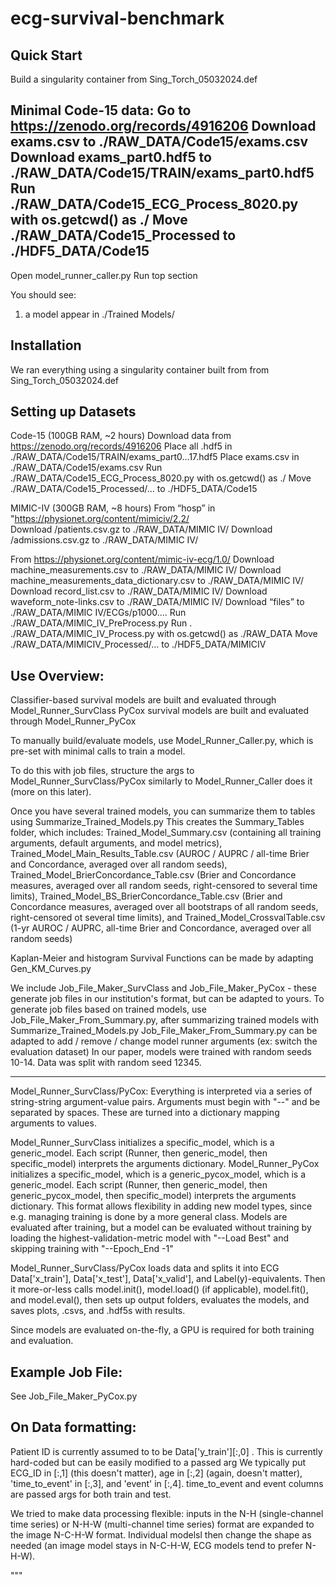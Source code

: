 # ecg-survival-benchmark


## Quick Start
Build a singularity container from Sing_Torch_05032024.def

Minimal Code-15 data:
Go to       https://zenodo.org/records/4916206
Download    exams.csv                                  to ./RAW_DATA/Code15/exams.csv
Download    exams_part0.hdf5                           to ./RAW_DATA/Code15/TRAIN/exams_part0.hdf5
Run         ./RAW_DATA/Code15_ECG_Process_8020.py      with os.getcwd() as ./ 
Move        ./RAW_DATA/Code15_Processed                to ./HDF5_DATA/Code15
---
Open 	    model_runner_caller.py
Run         top section

You should see:
1) a model appear in ./Trained Models/

## Installation
We ran everything using a singularity container built from from Sing_Torch_05032024.def

## Setting up Datasets
Code-15 (100GB RAM, ~2 hours)
Download data from       https://zenodo.org/records/4916206
Place all .hdf5 in       ./RAW_DATA/Code15/TRAIN/exams_part0…17.hdf5
Place exams.csv in       ./RAW_DATA/Code15/exams.csv
Run                      ./RAW_DATA/Code15_ECG_Process_8020.py          with os.getcwd() as ./ 
Move                     ./RAW_DATA/Code15_Processed/…                  to     ./HDF5_DATA/Code15

MIMIC-IV (300GB RAM, ~8 hours)
From “hosp” in  "https://physionet.org/content/mimiciv/2.2/  
	Download /patients.csv.gz         to ./RAW_DATA/MIMIC IV/
	Download /admissions.csv.gz       to ./RAW_DATA/MIMIC IV/

From https://physionet.org/content/mimic-iv-ecg/1.0/ 
	Download machine_measurements.csv                   to ./RAW_DATA/MIMIC IV/ 
	Download machine_measurements_data_dictionary.csv   to ./RAW_DATA/MIMIC IV/
	Download record_list.csv                            to ./RAW_DATA/MIMIC IV/
	Download waveform_note-links.csv                    to ./RAW_DATA/MIMIC IV/
	Download “files”                                    to ./RAW_DATA/MIMIC IV/ECGs/p1000….
Run 				                            ./RAW_DATA/MIMIC_IV_PreProcess.py
Run .                                                       ./RAW_DATA/MIMIC_IV_Process.py          with os.getcwd() as ./RAW_DATA
Move                                                        ./RAW_DATA/MIMICIV_Processed/…          to ./HDF5_DATA/MIMICIV



## Use Overview:

Classifier-based survival models are built and evaluated through Model_Runner_SurvClass
PyCox survival models are built and evaluated through Model_Runner_PyCox

To manually build/evaluate models, use Model_Runner_Caller.py, which is pre-set with minimal calls to train a model.

To do this with job files, structure the args to Model_Runner_SurvClass/PyCox similarly to Model_Runner_Caller does it (more on this later).

Once you have several trained models, you can summarize them to tables using Summarize_Trained_Models.py
This creates the Summary_Tables folder, which includes: 
Trained_Model_Summary.csv (containing all training arguments, default arguments, and model metrics), 
Trained_Model_Main_Results_Table.csv (AUROC / AUPRC / all-time Brier and Concordance, averaged over all random seeds), 
Trained_Model_BrierConcordance_Table.csv (Brier and Concordance measures, averaged over all random seeds, right-censored to several time limits), 
Trained_Model_BS_BrierConcordance_Table.csv (Brier and Concordance measures, averaged over all bootstraps of all random seeds, right-censored ot several time limits), and Trained_Model_CrossvalTable.csv (1-yr AUROC / AUPRC, all-time Brier and Concordance, averaged over all random seeds)

Kaplan-Meier and histogram Survival Functions can be made by adapting Gen_KM_Curves.py

We include Job_File_Maker_SurvClass and Job_File_Maker_PyCox - these generate job files in our institution's format, but can be adapted to yours.
To generate job files based on trained models, use Job_File_Maker_From_Summary.py, after summarizing trained models with Summarize_Trained_Models.py
Job_File_Maker_From_Summary.py can be adapted to add / remove / change model runner arguments (ex: switch the evaluation dataset)
In our paper, models were trained with random seeds 10-14. Data was split with random seed 12345.

---
Model_Runner_SurvClass/PyCox: Everything is interpreted via a series of string-string argument-value pairs. Arguments must begin with "--" and be separated by spaces. These are turned into a dictionary mapping arguments to values.

Model_Runner_SurvClass initializes a specific_model, which is a generic_model. Each script (Runner, then generic_model, then specific_model) interprets the arguments dictionary.
Model_Runner_PyCox initializes a specific_model, which is a generic_pycox_model, which is a generic_model. Each script (Runner, then generic_model, then generic_pycox_model, then specific_model) interprets the arguments dictionary. 
This format allows flexibility in adding new model types, since e.g. managing training is done by a more general class.
Models are evaluated after training, but a model can be evaluated without training by loading the highest-validation-metric model with "--Load Best" and skipping training with "--Epoch_End -1"

Model_Runner_SurvClass/PyCox loads data and splits it into ECG Data['x_train'], Data['x_test'], Data['x_valid'], and Label(y)-equivalents. Then it more-or-less calls model.init(), model.load() (if applicable), model.fit(), and model.eval(), then sets up output folders, evaluates the models, and saves plots, .csvs, and .hdf5s with results.

Since models are evaluated on-the-fly, a GPU is required for both training and evaluation.


## Example Job File:
See Job_File_Maker_PyCox.py 

## On Data formatting:
Patient ID is currently assumed to to be Data['y_train'][:,0] . This is currently hard-coded but can be easily modified to a passed arg
We typically put ECG_ID in [:,1] (this doesn't matter), age in [:,2] (again, doesn't matter), 'time_to_event' in [:,3], and 'event' in [:,4]. time_to_event and event columns are passed args for both train and test.

We tried to make data processing flexible: inputs in the N-H (single-channel time series) or N-H-W (multi-channel time series) format are expanded to the image N-C-H-W format. Individual modelsl then change the shape as needed (an image model stays in N-C-H-W, ECG models tend to prefer N-H-W).


"""

